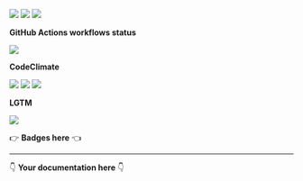 ![](https://img.shields.io/github/package-json/v/kaskadi/kaskadi-update-ysws-stocks-lambda)
![](https://img.shields.io/badge/code--style-standard-blue)
![](https://img.shields.io/github/license/kaskadi/kaskadi-update-ysws-stocks-lambda?color=blue)

**GitHub Actions workflows status**

![](https://img.shields.io/github/workflow/status/kaskadi/kaskadi-update-ysws-stocks-lambda/deploy?label=deployed&logo=Amazon%20AWS)
<!-- Only for branches which are not release/** or master -->
<!-- ![](https://img.shields.io/github/workflow/status/kaskadi/kaskadi-update-ysws-stocks-lambda/syntax-test?label=syntax-test&logo=serverless) -->

**CodeClimate**

[![](https://img.shields.io/codeclimate/maintainability/kaskadi/kaskadi-update-ysws-stocks-lambda?label=maintainability&logo=Code%20Climate)](https://codeclimate.com/github/kaskadi/kaskadi-update-ysws-stocks-lambda)
[![](https://img.shields.io/codeclimate/tech-debt/kaskadi/kaskadi-update-ysws-stocks-lambda?label=technical%20debt&logo=Code%20Climate)](https://codeclimate.com/github/kaskadi/kaskadi-update-ysws-stocks-lambda)
[![](https://img.shields.io/codeclimate/coverage/kaskadi/kaskadi-update-ysws-stocks-lambda?label=test%20coverage&logo=Code%20Climate)](https://codeclimate.com/github/kaskadi/kaskadi-update-ysws-stocks-lambda)

**LGTM**

[![](https://img.shields.io/lgtm/grade/javascript/github/kaskadi/kaskadi-update-ysws-stocks-lambda?label=code%20quality&logo=LGTM)](https://lgtm.com/projects/g/kaskadi/kaskadi-update-ysws-stocks-lambda/?mode=list&logo=LGTM)

:point_right: **Badges here** :point_left:

****

:point_down: **Your documentation here** :point_down:
